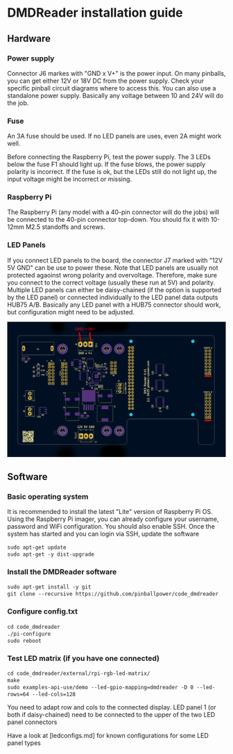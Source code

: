 # DMDReader installation guide

## Hardware

### Power supply

Connector J6 markes with "GND x V+" is the power input. On many pinballs, you can get either 12V or 18V DC from the power supply. Check your specific pinball circuit diagrams where to access this. You can also use a standalone power supply. Basically any voltage between 10 and 24V will do the job.

### Fuse

An 3A fuse should be used. If no LED panels are uses, even 2A might work well.

Before connecting the Raspberry Pi, test the power supply. The 3 LEDs below the fuse F1 should light up. If the fuse blows, the power supply polarity is incorrect. If the fuse is ok, but the LEDs still do not light up, the input voltage might be incorrect or missing.

### Raspberry Pi

The Raspberry Pi (any model with a 40-pin connector will do the jobs) will be connected to the 40-pin connector top-down. You should fix it with 10-12mm M2.5 standoffs and screws.

### LED Panels

If you connect LED panels to the board, the connector J7 marked with "12V 5V GND" can be use to power these. Note that LED panels are usually not protected agaoinst wrong polarity and overvoltage. Therefore, make sure you connect to the correct voltage (usually these run at 5V) and polarity. 
Multiple LED panels can either be daisy-chained (if the option is supported by the LED panel) or connected individually to the LED panel data outputs HUB75 A/B. Basically any LED panel with a HUB75 connector should work, but configuration might need to be adjusted.

![Hardware connectors](dmdreader-hw.png)

## Software

### Basic operating system

It is recommended to install the latest "Lite" version of Raspberry Pi OS. Using the Raspberry Pi imager, you can already configure your username, password and WiFi configuration. You should also enable SSH. Once the system has started and you can login via SSH, update the software
```
sudo apt-get update
sudo apt-get -y dist-upgrade
```

### Install the DMDReader software

```
sudo apt-get install -y git
git clone --recursive https://github.com/pinballpower/code_dmdreader
```

### Configure config.txt

```
cd code_dmdreader
./pi-configure
sudo reboot
```

### Test LED matrix (if you have one connected)
```
cd code_dmdreader/external/rpi-rgb-led-matrix/
make
sudo examples-api-use/demo --led-gpio-mapping=dmdreader -D 0 --led-rows=64 --led-cols=128
```
You need to adapt row and cols to the connected display. LED panel 1 (or both if daisy-chained) need to be connected to the upper of the two LED panel connectors

Have a look at [ledconfigs.md] for known configurations for some LED panel types


